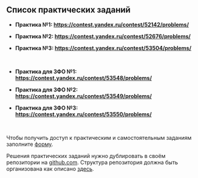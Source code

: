 ## Список практических заданий

- **Практика №1: https://contest.yandex.ru/contest/52142/problems/**

- **Практика №2: https://contest.yandex.ru/contest/52676/problems/**

- **Практика №3: https://contest.yandex.ru/contest/53504/problems/**

<br>

- **Практика для ЗФО №1: https://contest.yandex.ru/contest/53548/problems/**

- **Практика для ЗФО №2: https://contest.yandex.ru/contest/53549/problems/**

- **Практика для ЗФО №3: https://contest.yandex.ru/contest/53550/problems/**

<br>

Чтобы получить доступ к практическим и самостоятельным заданиям заполните [форму](https://docs.google.com/forms/d/e/1FAIpQLSeMeLaCDmoZLlHI1ROi0F5p2QcMc_Z8fQ-kqXxd0_T57AuuJQ/viewform?usp=sf_link).

Решения практических заданий нужно дублировать в своём репозитории на [github.com](https://github.com/). Структура репозитория должна быть организована как описано [здесь](./repo_structure.md).

